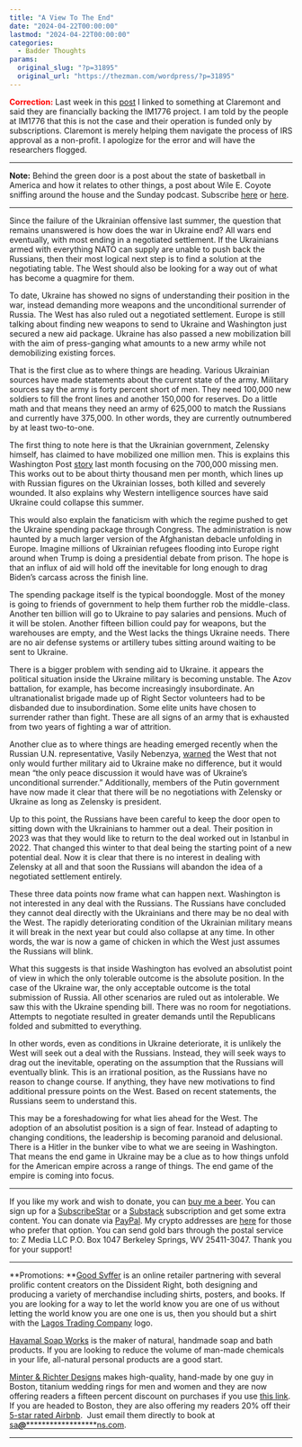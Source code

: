 ```yaml
---
title: "A View To The End"
date: "2024-04-22T00:00:00"
lastmod: "2024-04-22T00:00:00"
categories:
  - Badder Thoughts
params:
  original_slug: "?p=31895"
  original_url: "https://thezman.com/wordpress/?p=31895"
---
```


<span style="color: #ff0000;">**Correction:**</span> Last week in this
<a href="https://thezman.com/wordpress/?p=31873" rel="noopener"
target="_blank">post</a> I linked to something at Claremont and said
they are financially backing the IM1776 project. I am told by the people
at IM1776 that this is not the case and their operation is funded only
by subscriptions. Claremont is merely helping them navigate the process
of IRS approval as a non-profit. I apologize for the error and will have
the researchers flogged.

------------------------------------------------------------------------

**Note:** Behind the green door is a post about the state of basketball
in America and how it relates to other things, a post about Wile E.
Coyote sniffing around the house and the Sunday podcast. Subscribe
<a href="https://www.subscribestar.com/the-z-blog" rel="noopener"
target="_blank">here</a> or
<a href="https://thedissident.substack.com/" rel="noopener"
target="_blank">here</a>.

------------------------------------------------------------------------

Since the failure of the Ukrainian offensive last summer, the question
that remains unanswered is how does the war in Ukraine end? All wars end
eventually, with most ending in a negotiated settlement. If the
Ukrainians armed with everything NATO can supply are unable to push back
the Russians, then their most logical next step is to find a solution at
the negotiating table. The West should also be looking for a way out of
what has become a quagmire for them.

To date, Ukraine has showed no signs of understanding their position in
the war, instead demanding more weapons and the unconditional surrender
of Russia. The West has also ruled out a negotiated settlement. Europe
is still talking about finding new weapons to send to Ukraine and
Washington just secured a new aid package. Ukraine has also passed a new
mobilization bill with the aim of press-ganging what amounts to a new
army while not demobilizing existing forces.

That is the first clue as to where things are heading. Various Ukrainian
sources have made statements about the current state of the army.
Military sources say the army is forty percent short of men. They need
100,000 new soldiers to fill the front lines and another 150,000 for
reserves. Do a little math and that means they need an army of 625,000
to match the Russians and currently have 375,000. In other words, they
are currently outnumbered by at least two-to-one.

The first thing to note here is that the Ukrainian government, Zelensky
himself, has claimed to have mobilized one million men. This is explains
this Washington Post <a
href="https://www.washingtonpost.com/world/2024/03/04/ukraine-mobilization-zelensky-russia/"
rel="noopener" target="_blank">story</a> last month focusing on the
700,000 missing men. This works out to be about thirty thousand men per
month, which lines up with Russian figures on the Ukrainian losses, both
killed and severely wounded. It also explains why Western intelligence
sources have said Ukraine could collapse this summer.

This would also explain the fanaticism with which the regime pushed to
get the Ukraine spending package through Congress. The administration is
now haunted by a much larger version of the Afghanistan debacle
unfolding in Europe. Imagine millions of Ukrainian refugees flooding
into Europe right around when Trump is doing a presidential debate from
prison. The hope is that an influx of aid will hold off the inevitable
for long enough to drag Biden’s carcass across the finish line.

The spending package itself is the typical boondoggle. Most of the money
is going to friends of government to help them further rob the
middle-class. Another ten billion will go to Ukraine to pay salaries and
pensions. Much of it will be stolen. Another fifteen billion could pay
for weapons, but the warehouses are empty, and the West lacks the things
Ukraine needs. There are no air defense systems or artillery tubes
sitting around waiting to be sent to Ukraine.

There is a bigger problem with sending aid to Ukraine. it appears the
political situation inside the Ukraine military is becoming unstable.
The Azov battalion, for example, has become increasingly insubordinate.
An ultranationalist brigade made up of Right Sector volunteers had to be
disbanded due to insubordination. Some elite units have chosen to
surrender rather than fight. These are all signs of an army that is
exhausted from two years of fighting a war of attrition.

Another clue as to where things are heading emerged recently when the
Russian U.N. representative, Vasily Nebenzya, <a
href="https://usun.usmission.gov/remarks-at-a-un-security-council-meeting-called-by-russia-on-threats-to-international-peace-and-security-7/"
rel="noopener" target="_blank">warned</a> the West that not only would
further military aid to Ukraine make no difference, but it would mean
“the only peace discussion it would have was of Ukraine’s unconditional
surrender.” Additionally, members of the Putin government have now made
it clear that there will be no negotiations with Zelensky or Ukraine as
long as Zelensky is president.

Up to this point, the Russians have been careful to keep the door open
to sitting down with the Ukrainians to hammer out a deal. Their position
in 2023 was that they would like to return to the deal worked out in
Istanbul in 2022. That changed this winter to that deal being the
starting point of a new potential deal. Now it is clear that there is no
interest in dealing with Zelensky at all and that soon the Russians will
abandon the idea of a negotiated settlement entirely.

These three data points now frame what can happen next. Washington is
not interested in any deal with the Russians. The Russians have
concluded they cannot deal directly with the Ukrainians and there may be
no deal with the West. The rapidly deteriorating condition of the
Ukrainian military means it will break in the next year but could also
collapse at any time. In other words, the war is now a game of chicken
in which the West just assumes the Russians will blink.

What this suggests is that inside Washington has evolved an absolutist
point of view in which the only tolerable outcome is the absolute
position. In the case of the Ukraine war, the only acceptable outcome is
the total submission of Russia. All other scenarios are ruled out as
intolerable. We saw this with the Ukraine spending bill. There was no
room for negotiations. Attempts to negotiate resulted in greater demands
until the Republicans folded and submitted to everything.

In other words, even as conditions in Ukraine deteriorate, it is
unlikely the West will seek out a deal with the Russians. Instead, they
will seek ways to drag out the inevitable, operating on the assumption
that the Russians will eventually blink. This is an irrational position,
as the Russians have no reason to change course. If anything, they have
new motivations to find additional pressure points on the West. Based on
recent statements, the Russians seem to understand this.

This may be a foreshadowing for what lies ahead for the West. The
adoption of an absolutist position is a sign of fear. Instead of
adapting to changing conditions, the leadership is becoming paranoid and
delusional. There is a Hitler in the bunker vibe to what we are seeing
in Washington. That means the end game in Ukraine may be a clue as to
how things unfold for the American empire across a range of things. The
end game of the empire is coming into focus.

------------------------------------------------------------------------

If you like my work and wish to donate, you can
<a href="https://www.buymeacoffee.com/mujolulu" rel="noopener"
target="_blank">buy me a beer</a>. You can sign up for a
<a href="https://www.subscribestar.com/the-z-blog" rel="noopener"
target="_blank">SubscribeStar</a> or a
<a href="https://thedissident.substack.com/" rel="noopener"
target="_blank">Substack</a> subscription and get some extra content.
You can donate via <a
href="https://www.paypal.com/donate/?cmd=_s-xclick&amp;hosted_button_id=UDAS2Q8JYA6CN&amp;source=url"
rel="noopener" target="_blank">PayPal</a>. My crypto addresses are
<a href="https://thezman.com/wordpress/?page_id=22713" rel="noopener"
target="_blank">here</a> for those who prefer that option. You can send
gold bars through the postal service to: Z Media LLC P.O. Box 1047
Berkeley Springs, WV 25411-3047. Thank you for your support!

------------------------------------------------------------------------

**Promotions: **<a href="https://goodsvffer.com/" rel="noopener" target="_blank">Good
Svffer</a> is an online retailer partnering with several prolific
content creators on the Dissident Right, both designing and producing a
variety of merchandise including shirts, posters, and books. If you are
looking for a way to let the world know you are one of us without
letting the world know you are one one is us, then you should but a
shirt with the
<a href="https://goodsvffer.com/products/lagos-trading-company"
rel="noopener" target="_blank">Lagos Trading Company</a> logo.

<a href="https://havamalsoapworks.com/" rel="noopener"
target="_blank">Havamal Soap Works</a> is the maker of natural, handmade
soap and bath products. If you are looking to reduce the volume of
man-made chemicals in your life, all-natural personal products are a
good start.

<a href="https://www.minterandrichterdesigns.com/"
rel="noreferrer nofollow noopener" target="_blank">Minter &amp; Richter
Designs</a> makes high-quality, hand-made by one guy in Boston, titanium
wedding rings for men and women and they are now offering readers a
fifteen percent discount on purchases if you use
<a href="https://www.minterandrichterdesigns.com/discount/ZMAN"
rel="noreferrer nofollow noopener" target="_blank">this link</a>.
<span class="highlight"><span class="colour"><span class="font"><span class="size">If
you are headed to Boston, they are also offering my readers 20% off
their <a
href="https://www.airbnb.com/users/7988017/listings?user_id=7988017&amp;s=3"
rel="noopener noreferrer" target="_blank">5-star rated Airbnb</a>.  Just
email them directly to book at
<a href="mailto:sa***@*********************ns.com"
data-original-string="XrPVvI58MpVh7PNIl7NBRA==cb7KcReWJoNWbgfZuH2bsCiJXmUOtt9ADAyk9y5wZXcGVdxctTw0MMmbJmNgcHtoSI6"><span
class="apbct-email-encoder"
data-original-string="6xifXlydP0Ohyd76QY1rfw==cb77HAWXFyjJvlEyT3DCphniFC83moVHvLLcmFKq5VlfZCqAmJDsbcHmrho61ySbcWk"
title="This contact has been encoded by Anti-Spam by CleanTalk. Click to decode. To finish the decoding make sure that JavaScript is enabled in your browser.">sa<span
class="apbct-blur">***</span>@<span
class="apbct-blur">*********************</span>ns.com</span></a>.</span></span></span></span>

------------------------------------------------------------------------
